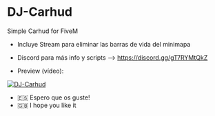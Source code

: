 # DJ-Carhud
Simple Carhud for FiveM

- Incluye Stream para eliminar las barras de vida del minimapa

- Discord para más info y scripts --> https://discord.gg/gT7RYMtQkZ
- Preview (vídeo):

[![DJ-Carhud](https://img.youtube.com/vi/84KSxS8K51g/0.jpg)](https://www.youtube.com/watch?v=84KSxS8K51g)

- 🇪🇸 Espero que os guste!
- 🇬🇧 I hope you like it
